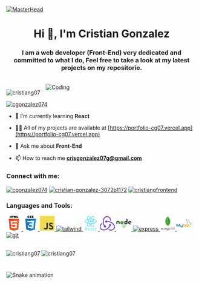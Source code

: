 [![MasterHead](https://media.licdn.com/dms/image/D4D16AQHZhdHOFs54RQ/profile-displaybackgroundimage-shrink_350_1400/0/1702156429794?e=1707955200&v=beta&t=2Z3-RoGijR0Zoux5odoQZDPqbVqdKDnBfavcebIUl_I)](https://rishavchanda.io)
<h1 align="center">Hi 👋, I'm Cristian Gonzalez</h1>
<h3 align="center">I am a web developer (Front-End) very dedicated and committed to what I do, Feel free to take a look at my latest projects on my repositorie.</h3>
<br/>
<img align="right" width="400" alt="Coding" src="https://user-images.githubusercontent.com/19783675/259906130-5d3c8800-fb00-45d0-b9dd-7eb82f057baf.gif"/>

<p align="left"> <img src="https://komarev.com/ghpvc/?username=cristiang07&label=Profile%20views&color=0e75b6&style=flat" alt="cristiang07" /> </p>

<p align="left"> <a href="https://twitter.com/cgonzalez074" target="blank"><img src="https://img.shields.io/twitter/follow/cgonzalez074?logo=twitter&style=for-the-badge" alt="cgonzalez074" /></a> </p>

- 🌱 I’m currently learning **React**

- 👨‍💻 All of my projects are available at [https://portfolio-cg07.vercel.app](https://portfolio-cg07.vercel.app)

- 💬 Ask me about **Front-End**

- 📫 How to reach me **crisgonzalez07g@gmail.com**

<h3 align="left">Connect with me:</h3>
<p align="left">
<a href="https://twitter.com/cgonzalez074" target="blank"><img align="center" src="https://raw.githubusercontent.com/rahuldkjain/github-profile-readme-generator/master/src/images/icons/Social/twitter.svg" alt="cgonzalez074" height="30" width="40" /></a>
<a href="https://linkedin.com/in/cristian-gonzalez-3072b1172" target="blank"><img align="center" src="https://raw.githubusercontent.com/rahuldkjain/github-profile-readme-generator/master/src/images/icons/Social/linked-in-alt.svg" alt="cristian-gonzalez-3072b1172" height="30" width="40" /></a>
<a href="https://instagram.com/cristiangfrontend" target="blank"><img align="center" src="https://raw.githubusercontent.com/rahuldkjain/github-profile-readme-generator/master/src/images/icons/Social/instagram.svg" alt="cristiangfrontend" height="30" width="40" /></a>
</p>

<h3 align="left">Languages and Tools:</h3>
<p align="left"> 
<a href="https://www.w3.org/html/" target="_blank" rel="noreferrer"> <img src="https://raw.githubusercontent.com/devicons/devicon/master/icons/html5/html5-original-wordmark.svg" alt="html5" width="40" height="40"/> </a>
<a href="https://www.w3schools.com/css/" target="_blank" rel="noreferrer"> <img src="https://raw.githubusercontent.com/devicons/devicon/master/icons/css3/css3-original-wordmark.svg" alt="css3" width="40" height="40"/> </a> 
<a href="https://developer.mozilla.org/en-US/docs/Web/JavaScript" target="_blank" rel="noreferrer"> <img src="https://raw.githubusercontent.com/devicons/devicon/master/icons/javascript/javascript-original.svg" alt="javascript" width="40" height="40"/> </a> 
<a href="https://tailwindcss.com/" target="_blank" rel="noreferrer"> <img src="https://www.vectorlogo.zone/logos/tailwindcss/tailwindcss-icon.svg" alt="tailwind" width="40" height="40"/> </a> 
<a href="https://reactjs.org/" target="_blank" rel="noreferrer"> <img src="https://raw.githubusercontent.com/devicons/devicon/master/icons/react/react-original-wordmark.svg" alt="react" width="40" height="40"/> </a> 
<a href="https://redux.js.org" target="_blank" rel="noreferrer"> <img src="https://raw.githubusercontent.com/devicons/devicon/master/icons/redux/redux-original.svg" alt="redux" width="40" height="40"/> </a> 
<a href="https://nodejs.org" target="_blank" rel="noreferrer"> <img src="https://raw.githubusercontent.com/devicons/devicon/master/icons/nodejs/nodejs-original-wordmark.svg" alt="nodejs" width="40" height="40"/> </a> 
<a href="https://expressjs.com" target="_blank" rel="noreferrer"> <img src="https://adware-technologies.s3.amazonaws.com/uploads/technology/thumbnail/20/express-js.png" alt="express" width="40" height="40"/> </a> 
<a href="https://www.mongodb.com/" target="_blank" rel="noreferrer"> <img src="https://raw.githubusercontent.com/devicons/devicon/master/icons/mongodb/mongodb-original-wordmark.svg" alt="mongodb" width="40" height="40"/> </a> 
<a href="https://www.mysql.com/" target="_blank" rel="noreferrer"> <img src="https://raw.githubusercontent.com/devicons/devicon/master/icons/mysql/mysql-original-wordmark.svg" alt="mysql" width="40" height="40"/> </a> 
<a href="https://git-scm.com/" target="_blank" rel="noreferrer"> <img src="https://www.vectorlogo.zone/logos/git-scm/git-scm-icon.svg" alt="git" width="40" height="40"/> </a>
</p>
<br/>

<div>
  <img src="https://github-readme-stats.vercel.app/api?username=cristiang07&hide_title=false&hide_rank=false&show_icons=true&include_all_commits=true&count_private=true&disable_animations=false&theme=dracula&locale=en&hide_border=false" height="150" alt="cristiang07"  />
  <img src="https://github-readme-stats.vercel.app/api/top-langs?username=cristiang07&locale=en&hide_title=false&layout=compact&card_width=320&langs_count=5&theme=dracula&hide_border=false" height="150" alt="cristiang07"  />
</div>

###

<br clear="both">

<img src="https://raw.githubusercontent.com/maurodesouza/maurodesouza/output/snake.svg" alt="Snake animation" />

###
